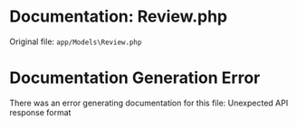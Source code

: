 # Documentation: Review.php

Original file: `app/Models\Review.php`

# Documentation Generation Error

There was an error generating documentation for this file: Unexpected API response format